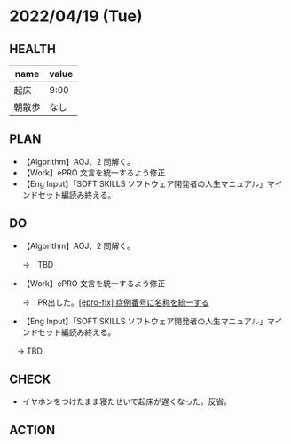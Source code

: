 # 2022/04/19 (Tue)

## HEALTH

| name   | value |
| ------ | ----- |
| 起床   | 9:00     |
| 朝散歩 | なし     |

## PLAN

- 【Algorithm】AOJ、2 問解く。
- 【Work】ePRO 文言を統一するよう修正
- 【Eng Input】「SOFT SKILLS ソフトウェア開発者の人生マニュアル」マインドセット編読み終える。

## DO

- 【Algorithm】AOJ、2 問解く。

  →　TBD


- 【Work】ePRO 文言を統一するよう修正

  →　PR出した。[[epro-fix] 症例番号に名称を統一する](https://github.com/micin-jp/chicken-web/pull/1530) 


- 【Eng Input】「SOFT SKILLS ソフトウェア開発者の人生マニュアル」マインドセット編読み終える。

　→ TBD


## CHECK
- イヤホンをつけたまま寝たせいで起床が遅くなった。反省。

## ACTION
